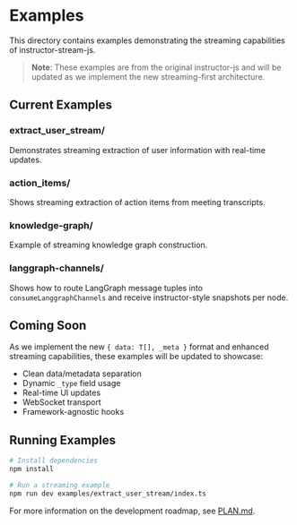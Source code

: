 # Examples

This directory contains examples demonstrating the streaming capabilities of instructor-stream-js.

> **Note**: These examples are from the original instructor-js and will be updated as we implement the new streaming-first architecture.

## Current Examples

### extract_user_stream/

Demonstrates streaming extraction of user information with real-time updates.

### action_items/

Shows streaming extraction of action items from meeting transcripts.

### knowledge-graph/

Example of streaming knowledge graph construction.

### langgraph-channels/

Shows how to route LangGraph message tuples into `consumeLanggraphChannels` and receive instructor-style snapshots per node.

## Coming Soon

As we implement the new `{ data: T[], _meta }` format and enhanced streaming capabilities, these examples will be updated to showcase:

- Clean data/metadata separation
- Dynamic `_type` field usage
- Real-time UI updates
- WebSocket transport
- Framework-agnostic hooks

## Running Examples

```bash
# Install dependencies
npm install

# Run a streaming example
npm run dev examples/extract_user_stream/index.ts
```

For more information on the development roadmap, see [PLAN.md](../../docs/roadmap/PLAN.md).
